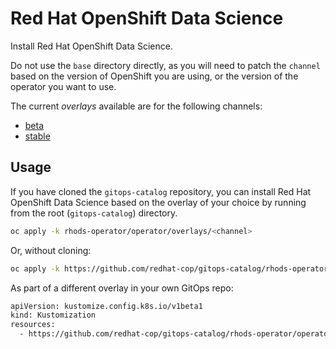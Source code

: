 # Red Hat OpenShift Data Science

Install Red Hat OpenShift Data Science.

Do not use the `base` directory directly, as you will need to patch the `channel` based on the version of OpenShift you are using, or the version of the operator you want to use.

The current *overlays* available are for the following channels:

* [beta](operator/overlays/beta)
* [stable](operator/overlays/stable)

## Usage

If you have cloned the `gitops-catalog` repository, you can install Red Hat OpenShift Data Science based on the overlay of your choice by running from the root (`gitops-catalog`) directory.

```sh
oc apply -k rhods-operator/operator/overlays/<channel>
```

Or, without cloning:

```sh
oc apply -k https://github.com/redhat-cop/gitops-catalog/rhods-operator/operator/overlays/<channel>
```

As part of a different overlay in your own GitOps repo:

```sh
apiVersion: kustomize.config.k8s.io/v1beta1
kind: Kustomization
resources:
  - https://github.com/redhat-cop/gitops-catalog/rhods-operator/operator/overlays/<channel>?ref=main
```
